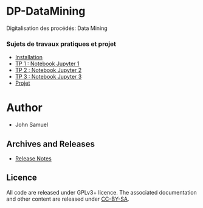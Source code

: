 # DP-DataMining
Digitalisation des procédés: Data Mining

### Sujets de travaux pratiques et projet
* [Installation](installation.ipynb)
* [TP 1 : Notebook Jupyter 1](TP1/tp1.ipynb)
* [TP 2 : Notebook Jupyter 2](TP2/tp2.ipynb)
* [TP 3 : Notebook Jupyter 3](TP3/tp3.ipynb)
* [Projet](Projet.md)

# Author
* John Samuel

## Archives and Releases
* [Release Notes](RELEASE.md)

## Licence
All code are released under GPLv3+ licence. The associated documentation and other content are released under [CC-BY-SA](http://creativecommons.org/licenses/by-sa/4.0/).
